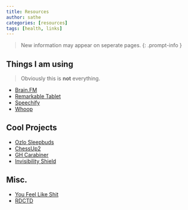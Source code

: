 ```yaml
---
title: Resources
author: sathe
categories: [resources]
tags: [health, links]
---
```


> New information may appear on seperate pages.
{: .prompt-info }

## Things I am using
> Obviously this is **not** everything.

- [Brain.FM](https://brain.fm)
- [Remarkable Tablet](https://remarkable.com)
- [Speechify](https://speechify.com)
- [Whoop](https://whoop.com)

## Cool Projects

- [Ozlo Sleepbuds](https://www.indiegogo.com/projects/ozlo-sleepbuds-the-next-generation-sleepbuds)
- [ChessUp2](https://www.indiegogo.com/projects/chessup-2-chess-com-on-a-real-board--4#/)
- [GH Carabiner](https://www.indiegogo.com/projects/gh-carabiner-titanium-17-in-1-edc#/)
- [Invisibility Shield](https://www.indiegogo.com/projects/a-real-working-invisibility-shield#/)


## Misc.

- [You Feel Like Shit](https://philome.la/jace_harr/you-feel-like-shit-an-interactive-self-care-guide/play/index.html)
- [RDCTD](https://rdctd.site/)